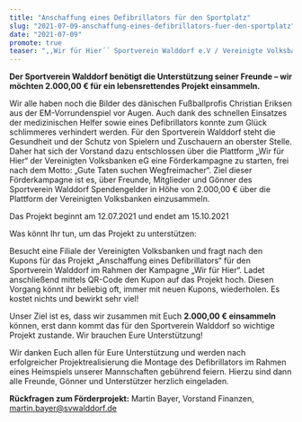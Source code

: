 ```yaml
---
title: "Anschaffung eines Defibrillators für den Sportplatz"
slug: "2021-07-09-anschaffung-eines-defibrillators-fuer-den-sportplatz"
date: "2021-07-09"
promote: true
teaser: ",,Wir für Hier´´ Sportverein Walddorf e.V / Vereinigte Volksbanken"
---
```

**Der Sportverein Walddorf benötigt die Unterstützung seiner Freunde – wir möchten 2.000,00 € für ein lebensrettendes Projekt einsammeln.**

Wir alle haben noch die Bilder des dänischen Fußballprofis Christian Eriksen aus der EM-Vorrundenspiel vor Augen. Auch dank des schnellen Einsatzes der medizinischen Helfer sowie eines Defibrillators konnte zum Glück schlimmeres verhindert werden. Für den Sportverein Walddorf steht die Gesundheit und der Schutz von Spielern und Zuschauern an oberster Stelle. Daher hat sich der Vorstand dazu entschlossen über die Plattform „Wir für Hier“ der Vereinigten Volksbanken eG eine Förderkampagne zu starten, frei nach dem Motto: „Gute Taten suchen Wegfreimacher“. Ziel dieser Förderkampagne ist es, über Freunde, Mitglieder und Gönner des Sportverein Walddorf Spendengelder in Höhe von 2.000,00 € über die Plattform der Vereinigten Volksbanken einzusammeln.

Das Projekt beginnt am 12.07.2021 und endet am 15.10.2021

Was könnt Ihr tun, um das Projekt zu unterstützen:

Besucht eine Filiale der Vereinigten Volksbanken und fragt nach den Kupons für das Projekt „Anschaffung eines Defibrillators“ für den Sportverein Walddorf im Rahmen der Kampagne „Wir für Hier“. Ladet anschließend mittels QR-Code den Kupon auf das Projekt hoch. Diesen Vorgang könnt ihr beliebig oft, immer mit neuen Kupons, wiederholen. Es kostet nichts und bewirkt sehr viel!

Unser Ziel ist es, dass wir zusammen mit Euch **2.000,00 € einsammeln** können, erst dann kommt das für den Sportverein Walddorf so wichtige Projekt zustande. Wir brauchen Eure Unterstützung!

Wir danken Euch allen für Eure Unterstützung und werden nach erfolgreicher Projektrealisierung die Montage des Defibrillators im Rahmen eines Heimspiels unserer Mannschaften gebührend feiern. Hierzu sind dann alle Freunde, Gönner und Unterstützer herzlich eingeladen.

**Rückfragen zum Förderprojekt:** Martin Bayer, Vorstand Finanzen, <a href="mailto:martin.bayer@svwalddorf.de">martin.bayer@svwalddorf.de</a>

